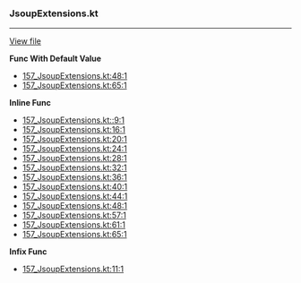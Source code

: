### JsoupExtensions.kt
---
[View file](files/157_JsoupExtensions.kt)

**Func With Default Value**

 - [157_JsoupExtensions.kt:48:1](files/157_JsoupExtensions.kt#L48)
 - [157_JsoupExtensions.kt:65:1](files/157_JsoupExtensions.kt#L65)

**Inline Func**

 - [157_JsoupExtensions.kt::9:1](files/157_JsoupExtensions.kt#L:9)
 - [157_JsoupExtensions.kt:16:1](files/157_JsoupExtensions.kt#L16)
 - [157_JsoupExtensions.kt:20:1](files/157_JsoupExtensions.kt#L20)
 - [157_JsoupExtensions.kt:24:1](files/157_JsoupExtensions.kt#L24)
 - [157_JsoupExtensions.kt:28:1](files/157_JsoupExtensions.kt#L28)
 - [157_JsoupExtensions.kt:32:1](files/157_JsoupExtensions.kt#L32)
 - [157_JsoupExtensions.kt:36:1](files/157_JsoupExtensions.kt#L36)
 - [157_JsoupExtensions.kt:40:1](files/157_JsoupExtensions.kt#L40)
 - [157_JsoupExtensions.kt:44:1](files/157_JsoupExtensions.kt#L44)
 - [157_JsoupExtensions.kt:48:1](files/157_JsoupExtensions.kt#L48)
 - [157_JsoupExtensions.kt:57:1](files/157_JsoupExtensions.kt#L57)
 - [157_JsoupExtensions.kt:61:1](files/157_JsoupExtensions.kt#L61)
 - [157_JsoupExtensions.kt:65:1](files/157_JsoupExtensions.kt#L65)

**Infix Func**

 - [157_JsoupExtensions.kt:11:1](files/157_JsoupExtensions.kt#L11)
